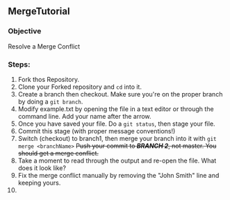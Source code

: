 ## MergeTutorial

### Objective
Resolve a Merge Conflict

### Steps:
1. Fork thos Repository.
2. Clone your Forked repository and `cd` into it.
3. Create a branch then checkout. Make sure you're on the proper branch by doing a `git branch`.
4. Modify example.txt by opening the file in a text editor or through the command line. Add your name after the arrow.
5. Once you have saved your file. Do a `git status`, then stage your file.
6. Commit this stage (with proper message conventions!)
7. Switch (checkout) to branch1, then merge your branch into it with `git merge <branchName>` ~~Push your commit to ***BRANCH 2***, not master. You should get a merge conflict.~~ 
8. Take a moment to read through the output and re-open the file. What does it look like?
9. Fix the merge conflict manually by removing the "John Smith" line and keeping yours.
10.
